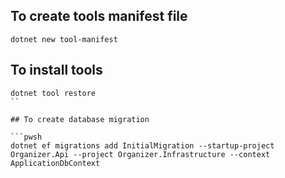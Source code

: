 ## To create tools manifest file

```pwsh
dotnet new tool-manifest
```

## To install tools
```pwsh
dotnet tool restore
``

## To create database migration

```pwsh
dotnet ef migrations add InitialMigration --startup-project Organizer.Api --project Organizer.Infrastructure --context ApplicationDbContext
```